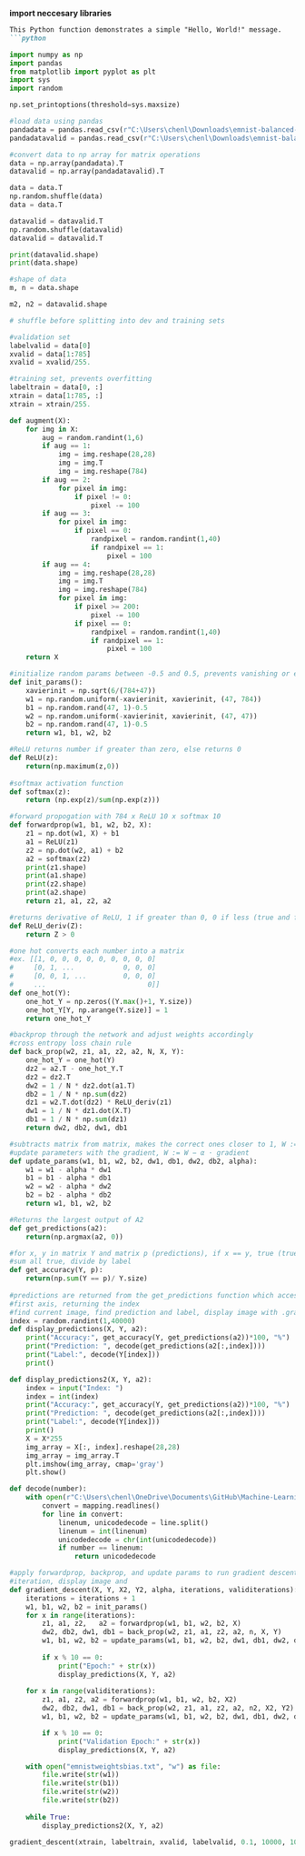 **import neccesary libraries**
```markdown 
This Python function demonstrates a simple "Hello, World!" message.
```python

import numpy as np
import pandas
from matplotlib import pyplot as plt
import sys
import random

np.set_printoptions(threshold=sys.maxsize)

#load data using pandas
pandadata = pandas.read_csv(r"C:\Users\chenl\Downloads\emnist-balanced-train.csv\emnist-balanced-train.csv")
pandadatavalid = pandas.read_csv(r"C:\Users\chenl\Downloads\emnist-balanced-test.csv\emnist-balanced-test.csv")

#convert data to np array for matrix operations
data = np.array(pandadata).T
datavalid = np.array(pandadatavalid).T

data = data.T
np.random.shuffle(data)
data = data.T

datavalid = datavalid.T
np.random.shuffle(datavalid)
datavalid = datavalid.T

print(datavalid.shape)
print(data.shape)

#shape of data
m, n = data.shape

m2, n2 = datavalid.shape

# shuffle before splitting into dev and training sets

#validation set
labelvalid = data[0]
xvalid = data[1:785]
xvalid = xvalid/255.

#training set, prevents overfitting
labeltrain = data[0, :]
xtrain = data[1:785, :]
xtrain = xtrain/255.

def augment(X):
    for img in X:
        aug = random.randint(1,6)
        if aug == 1:
            img = img.reshape(28,28)
            img = img.T
            img = img.reshape(784)
        if aug == 2:
            for pixel in img:
                if pixel != 0:
                    pixel -= 100
        if aug == 3:
            for pixel in img:
                if pixel == 0:
                    randpixel = random.randint(1,40)
                    if randpixel == 1:
                        pixel = 100
        if aug == 4:
            img = img.reshape(28,28)
            img = img.T
            img = img.reshape(784)
            for pixel in img:
                if pixel >= 200:
                    pixel -= 100
                if pixel == 0:
                    randpixel = random.randint(1,40)
                    if randpixel == 1:
                        pixel = 100
    return X

#initialize random params between -0.5 and 0.5, prevents vanishing or exploding gradients
def init_params():
    xavierinit = np.sqrt(6/(784+47))
    w1 = np.random.uniform(-xavierinit, xavierinit, (47, 784))
    b1 = np.random.rand(47, 1)-0.5
    w2 = np.random.uniform(-xavierinit, xavierinit, (47, 47))   
    b2 = np.random.rand(47, 1)-0.5
    return w1, b1, w2, b2

#ReLU returns number if greater than zero, else returns 0
def ReLU(z):
    return(np.maximum(z,0))
    
#softmax activation function
def softmax(z):
    return (np.exp(z)/sum(np.exp(z)))

#forward propogation with 784 x ReLU 10 x softmax 10
def forwardprop(w1, b1, w2, b2, X):
    z1 = np.dot(w1, X) + b1
    a1 = ReLU(z1)
    z2 = np.dot(w2, a1) + b2
    a2 = softmax(z2)
    print(z1.shape)
    print(a1.shape)
    print(z2.shape)
    print(a2.shape)
    return z1, a1, z2, a2

#returns derivative of ReLU, 1 if greater than 0, 0 if less (true and false)
def ReLU_deriv(Z):
    return Z > 0

#one hot converts each number into a matrix
#ex. [[1, 0, 0, 0, 0, 0, 0, 0, 0, 0]
#     [0, 1, ...            0, 0, 0]
#     [0, 0, 1, ...         0, 0, 0]
#     ...                         0]]
def one_hot(Y):
    one_hot_Y = np.zeros((Y.max()+1, Y.size))
    one_hot_Y[Y, np.arange(Y.size)] = 1
    return one_hot_Y

#backprop through the network and adjust weights accordingly
#cross entropy loss chain rule
def back_prop(w2, z1, a1, z2, a2, N, X, Y):
    one_hot_Y = one_hot(Y)
    dz2 = a2.T - one_hot_Y.T 
    dz2 = dz2.T
    dw2 = 1 / N * dz2.dot(a1.T)
    db2 = 1 / N * np.sum(dz2)
    dz1 = w2.T.dot(dz2) * ReLU_deriv(z1)
    dw1 = 1 / N * dz1.dot(X.T)
    db1 = 1 / N * np.sum(dz1)
    return dw2, db2, dw1, db1

#subtracts matrix from matrix, makes the correct ones closer to 1, W := W − α ⋅ gradient
#update parameters with the gradient, W := W − α ⋅ gradient
def update_params(w1, b1, w2, b2, dw1, db1, dw2, db2, alpha):
    w1 = w1 - alpha * dw1
    b1 = b1 - alpha * db1
    w2 = w2 - alpha * dw2
    b2 = b2 - alpha * db2
    return w1, b1, w2, b2

#Returns the largest output of A2
def get_predictions(a2):
    return(np.argmax(a2, 0))

#for x, y in matrix Y and matrix p (predictions), if x == y, true (true = 1, false = 0), 
#sum all true, divide by label
def get_accuracy(Y, p):
    return(np.sum(Y == p)/ Y.size)
    
#predictions are returned from the get_predictions function which accesses the argmax of A2 from the 
#first axis, returning the index
#find current image, find prediction and label, display image with .gray, .imshow
index = random.randint(1,40000)
def display_predictions(X, Y, a2):
    print("Accuracy:", get_accuracy(Y, get_predictions(a2))*100, "%")
    print("Prediction: ", decode(get_predictions(a2[:,index])))
    print("Label:", decode(Y[index]))
    print()

def display_predictions2(X, Y, a2):
    index = input("Index: ")
    index = int(index)
    print("Accuracy:", get_accuracy(Y, get_predictions(a2))*100, "%")
    print("Prediction: ", decode(get_predictions(a2[:,index])))
    print("Label:", decode(Y[index]))
    print()
    X = X*255
    img_array = X[:, index].reshape(28,28)
    img_array = img_array.T
    plt.imshow(img_array, cmap='gray')
    plt.show()

def decode(number):
    with open(r"C:\Users\chenl\OneDrive\Documents\GitHub\Machine-Learning\Notebook_wAlex\emnist_balanced_mapping.txt", 'r') as mapping:
        convert = mapping.readlines()
        for line in convert:
            linenum, unicodedecode = line.split()
            linenum = int(linenum)
            unicodedecode = chr(int(unicodedecode))
            if number == linenum:
                return unicodedecode

#apply forwardprop, backprop, and update params to run gradient descent, as well as for every 10th
#iteration, display image and 
def gradient_descent(X, Y, X2, Y2, alpha, iterations, validiterations):
    iterations = iterations + 1
    w1, b1, w2, b2 = init_params()
    for x in range(iterations):
        z1, a1, z2,   a2 = forwardprop(w1, b1, w2, b2, X)
        dw2, db2, dw1, db1 = back_prop(w2, z1, a1, z2, a2, n, X, Y)
        w1, b1, w2, b2 = update_params(w1, b1, w2, b2, dw1, db1, dw2, db2, alpha)
        
        if x % 10 == 0:
            print("Epoch:" + str(x))
            display_predictions(X, Y, a2)
    
    for x in range(validiterations):
        z1, a1, z2, a2 = forwardprop(w1, b1, w2, b2, X2)
        dw2, db2, dw1, db1 = back_prop(w2, z1, a1, z2, a2, n2, X2, Y2)
        w1, b1, w2, b2 = update_params(w1, b1, w2, b2, dw1, db1, dw2, db2, alpha)

        if x % 10 == 0:
            print("Validation Epoch:" + str(x))
            display_predictions(X, Y, a2)

    with open("emnistweightsbias.txt", "w") as file:
        file.write(str(w1))
        file.write(str(b1))
        file.write(str(w2))
        file.write(str(b2))
    
    while True:
        display_predictions2(X, Y, a2)

gradient_descent(xtrain, labeltrain, xvalid, labelvalid, 0.1, 10000, 1000)
